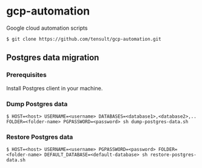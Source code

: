 # gcp-automation
Google cloud automation scripts

```
$ git clone https://github.com/tensult/gcp-automation.git
```

## Postgres data migration
### Prerequisites
Install Postgres client in your machine.

### Dump Postgres data
```
$ HOST=<host> USERNAME=<username> DATABASES=<database1>,<database2>,.. FOLDER=<folder-name> PGPASSWORD=<password> sh dump-postgres-data.sh
```

### Restore Postgres data
```
$ HOST=<host> USERNAME=<username> PGPASSWORD=<password> FOLDER=<folder-name> DEFAULT_DATABASE=<default-database> sh restore-postgres-data.sh
```